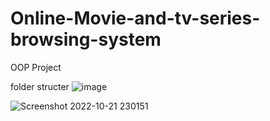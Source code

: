 # Online-Movie-and-tv-series-browsing-system
OOP Project

folder structer
![image](https://user-images.githubusercontent.com/95935466/197378051-05795628-4bd7-48fa-85c9-40851e068a1f.png)

![Screenshot 2022-10-21 230151](https://user-images.githubusercontent.com/95935466/197255193-7f37ef10-59c9-4f94-847b-eeac60554c14.png)
